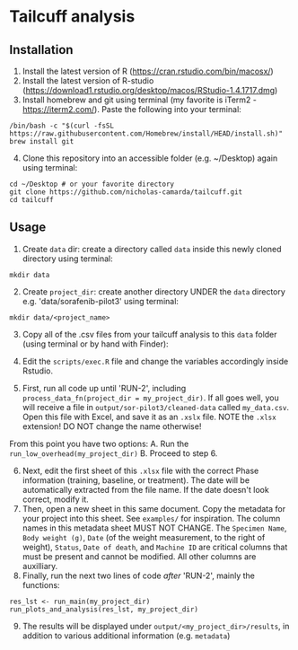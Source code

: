 # Tailcuff analysis

## Installation
1. Install the latest version of R (https://cran.rstudio.com/bin/macosx/)
2. Install the latest version of R-studio (https://download1.rstudio.org/desktop/macos/RStudio-1.4.1717.dmg)
3. Install homebrew and git using terminal (my favorite is iTerm2 - https://iterm2.com/). Paste the following into your terminal: 
```
/bin/bash -c "$(curl -fsSL https://raw.githubusercontent.com/Homebrew/install/HEAD/install.sh)"
brew install git
```
4. Clone this repository into an accessible folder (e.g. ~/Desktop) again using terminal:
```
cd ~/Desktop # or your favorite directory
git clone https://github.com/nicholas-camarda/tailcuff.git
cd tailcuff
```

## Usage
1. Create `data` dir: create a directory called `data` inside this newly cloned directory using terminal:
```
mkdir data
```
2. Create `project_dir`: create another directory UNDER the `data` directory e.g. 'data/sorafenib-pilot3' using terminal:
```
mkdir data/<project_name>
```
3. Copy all of the .csv files from your tailcuff analysis to this `data` folder (using terminal or by hand with Finder):
4. Edit the `scripts/exec.R` file and change the variables accordingly inside Rstudio.


5. First, run all code up until 'RUN-2', including `process_data_fn(project_dir = my_project_dir)`. If all goes well, you will receive a file in `output/sor-pilot3/cleaned-data` called `my_data.csv`. Open this file with Excel, and save it as an `.xslx` file. NOTE the `.xlsx` extension! DO NOT change the name otherwise!

From this point you have two options:
A. Run the `run_low_overhead(my_project_dir)`
B. Proceed to step 6.

6. Next, edit the first sheet of this `.xlsx` file with the correct Phase information (training, baseline, or treatment). The date will be automatically extracted from the file name. If the date doesn't look correct, modify it.
7. Then, open a new sheet in this same document. Copy the metadata for your project into this sheet. See `examples/` for inspiration. The column names in this metadata sheet MUST NOT CHANGE. The `Specimen Name`, `Body weight (g)`, `Date` (of the weight measurement, to the right of weight), `Status`, `Date of death`, and `Machine ID` are critical columns that must be present and cannot be modified. All other columns are auxilliary. 
8. Finally, run the next two lines of code *after* 'RUN-2', mainly the functions:
```
res_lst <- run_main(my_project_dir)
run_plots_and_analysis(res_lst, my_project_dir)
```
9. The results will be displayed under `output/<my_project_dir>/results`, in addition to various additional information (e.g. `metadata`)





